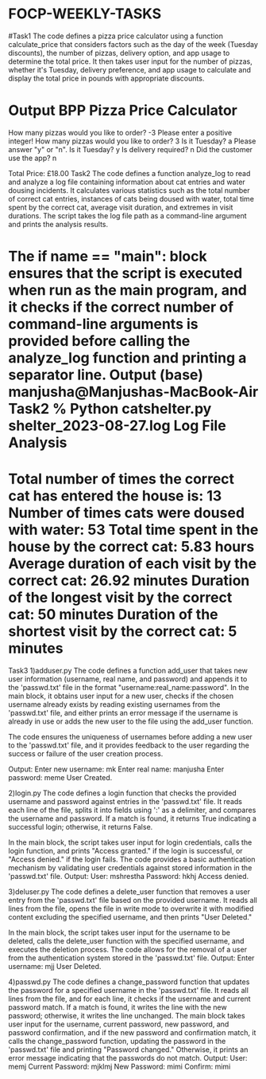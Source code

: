 # FOCP-WEEKLY-TASKS
#Task1
The code defines a pizza price calculator using a function calculate_price that considers factors such as the day of the week (Tuesday discounts), the number of pizzas, delivery option, and app usage to determine the total price. It then takes user input for the number of pizzas, whether it's Tuesday, delivery preference, and app usage to calculate and display the total price in pounds with appropriate discounts.

Output
BPP Pizza Price Calculator
==========================
How many pizzas would you like to order? -3
Please enter a positive integer!
How many pizzas would you like to order? 3
Is it Tuesday? a
Please answer "y" or "n".
Is it Tuesday? y
Is delivery required? n
Did the customer use the app? n

Total Price: £18.00
Task2
The code defines a function analyze_log to read and analyze a log file containing information about cat entries and water dousing incidents. It calculates various statistics such as the total number of correct cat entries, instances of cats being doused with water, total time spent by the correct cat, average visit duration, and extremes in visit durations. The script takes the log file path as a command-line argument and prints the analysis results.

The if __name__ == "__main__": block ensures that the script is executed when run as the main program, and it checks if the correct number of command-line arguments is provided before calling the analyze_log function and printing a separator line.
Output
(base) manjusha@Manjushas-MacBook-Air Task2 % Python catshelter.py shelter_2023-08-27.log
Log File Analysis
=================
Total number of times the correct cat has entered the house is: 13
Number of times cats were doused with water: 53
Total time spent in the house by the correct cat: 5.83 hours
Average duration of each visit by the correct cat: 26.92 minutes
Duration of the longest visit by the correct cat: 50 minutes
Duration of the shortest visit by the correct cat: 5 minutes
=======================
Task3
1)adduser.py
The code defines a function add_user that takes new user information (username, real name, and password) and appends it to the 'passwd.txt' file in the format "username:real_name:password". In the main block, it obtains user input for a new user, checks if the chosen username already exists by reading existing usernames from the 'passwd.txt' file, and either prints an error message if the username is already in use or adds the new user to the file using the add_user function.

The code ensures the uniqueness of usernames before adding a new user to the 'passwd.txt' file, and it provides feedback to the user regarding the success or failure of the user creation process.

Output:
Enter new username: mk
Enter real name: manjusha
Enter password: meme
User Created.

2)login.py
The code defines a login function that checks the provided username and password against entries in the 'passwd.txt' file. It reads each line of the file, splits it into fields using ':' as a delimiter, and compares the username and password. If a match is found, it returns True indicating a successful login; otherwise, it returns False.

In the main block, the script takes user input for login credentials, calls the login function, and prints "Access granted." if the login is successful, or "Access denied." if the login fails. The code provides a basic authentication mechanism by validating user credentials against stored information in the 'passwd.txt' file.
Output:
User:     mshrestha
Password: hkhj
Access denied.

3)deluser.py
The code defines a delete_user function that removes a user entry from the 'passwd.txt' file based on the provided username. It reads all lines from the file, opens the file in write mode to overwrite it with modified content excluding the specified username, and then prints "User Deleted."

In the main block, the script takes user input for the username to be deleted, calls the delete_user function with the specified username, and executes the deletion process. The code allows for the removal of a user from the authentication system stored in the 'passwd.txt' file.
Output:
Enter username: mjj
User Deleted.

4)passwd.py
The code defines a change_password function that updates the password for a specified username in the 'passwd.txt' file. It reads all lines from the file, and for each line, it checks if the username and current password match. If a match is found, it writes the line with the new password; otherwise, it writes the line unchanged. The main block takes user input for the username, current password, new password, and password confirmation, and if the new password and confirmation match, it calls the change_password function, updating the password in the 'passwd.txt' file and printing "Password changed." Otherwise, it prints an error message indicating that the passwords do not match.
Output:
User:             memj
Current Password: mjklmj
New Password:     mimi
Confirm:          mimi





 


